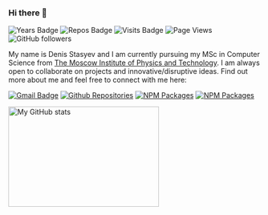 ### Hi there 👋

![Years Badge](https://badges.pufler.dev/years/denisstasyev)
![Repos Badge](https://badges.pufler.dev/repos/denisstasyev)
![Visits Badge](https://badges.pufler.dev/visits/denisstasyev/denisstasyev)
![Page Views](https://komarev.com/ghpvc/?username=denisstasyev)
![GitHub followers](https://img.shields.io/github/followers/denisstasyev?logo=github)

My name is Denis Stasyev and I am currently pursuing my MSc in Computer Science from [The Moscow Institute of Physics and Technology](https://mipt.ru/english/). I am always open to collaborate on projects and innovative/disruptive ideas. Find out more about me and feel free to connect with me here:

[![Gmail Badge](https://img.shields.io/badge/-denisstasyev@gmail.com-c71610?logo=Gmail&logoColor=white)](mailto:denisstasyev@gmail.com)
[![Github Repositories](https://img.shields.io/badge/-denisstasyev-24292f?logo=Github&logoColor=white)](https://github.com/denisstasyev?tab=repositories)
[![NPM Packages](https://img.shields.io/badge/-denisstasyev-24292f?logo=NPM&logoColor=white)](https://www.npmjs.com/~denisstasyev)
[![NPM Packages](https://img.shields.io/badge/-denisstasyev-629fbc?logo=Habr&logoColor=white)](https://habr.com/ru/users/denisstasyev/posts/)

<a href="https://github.com/denisstasyev">
  <img 
    src="https://github-readme-stats.vercel.app/api?username=denisstasyev&show_icons=true&theme=graywhite&count_private=true&include_all_commits=true&hide_rank=true"
    alt="My GitHub stats"
    align="middle"
    height="200"
    width="300"
  />
</a>

<!--
**denisstasyev/denisstasyev** is a ✨ _special_ ✨ repository because its `README.md` (this file) appears on your GitHub profile.

Here are some ideas to get you started:

- 🔭 I’m currently working on ...
- 🌱 I’m currently learning ...
- 👯 I’m looking to collaborate on ...
- 🤔 I’m looking for help with ...
- 💬 Ask me about ...
- 📫 How to reach me: ...
- 😄 Pronouns: ...
- ⚡ Fun fact: ...
-->

